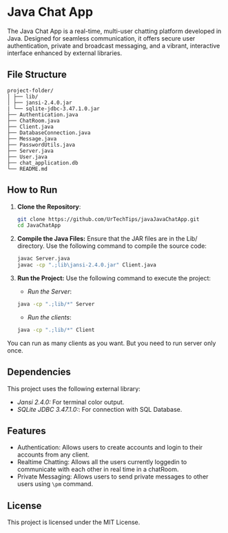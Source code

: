 # Java Chat App

The Java Chat App is a real-time, multi-user chatting platform developed in Java. Designed for seamless communication, it offers secure user authentication, private and broadcast messaging, and a vibrant, interactive interface enhanced by external libraries.

## File Structure

```
project-folder/
│ ├── lib/
│ ├── jansi-2.4.0.jar
| └── sqlite-jdbc-3.47.1.0.jar
├── Authentication.java
├── ChatRoom.java
├── Client.java
├── DatabaseConnection.java
├── Message.java
├── PasswordUtils.java
├── Server.java
├── User.java
├── chat_application.db
└── README.md
```

## How to Run

1. **Clone the Repository**:
    ```bash
    git clone https://github.com/UrTechTips/javaJavaChatApp.git
    cd JavaChatApp
    ```
2. **Compile the Java Files:** Ensure that the JAR files are in the Lib/ directory. Use the following command to compile the source code:

    ```bash
    javac Server.java
    javac -cp ".;lib\jansi-2.4.0.jar" Client.java
    ```

3. **Run the Project:** Use the following command to execute the project:
    - _Run the Server_:
    ```bash
    java -cp ".;lib/*" Server
    ```
    - _Run the clients_:
    ```bash
    java -cp ".;lib/*" Client
    ```

You can run as many clients as you want. But you need to run server only once.

## Dependencies

This project uses the following external library:

-   _Jansi 2.4.0:_ For terminal color output.
-   _SQLite JDBC 3.47.1.0:_: For connection with SQL Database.

## Features

-   Authentication: Allows users to create accounts and login to their accounts from any client.
-   Realtime Chatting: Allows all the users currently loggedin to communicate with each other in real time in a chatRoom.
-   Private Messaging: Allows users to send private messages to other users using `\pm` command.

## License

This project is licensed under the MIT License.

